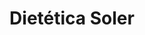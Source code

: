 ---
title: "Dietética Soler"
url: /ciudad-autonoma-de-buenos-aires/dietetica-soler/
shop: charcutería
---
